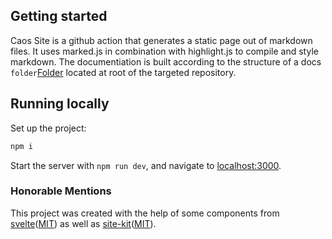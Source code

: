 ## Getting started

Caos Site is a github action that generates a static page out of markdown files. It uses marked.js in combination with highlight.js to compile and style markdown.
The documentiation is built according to the structure of a docs `folder`[Folder](https://github.com/caos/site/tree/master/docs) located at root of the targeted repository.

## Running locally

Set up the project:

```bash
npm i
```

Start the server with `npm run dev`, and navigate to [localhost:3000](http://localhost:3000).

### Honorable Mentions

This project was created with the help of some components from [svelte](https://github.com/sveltejs/svelte)([MIT](https://github.com/sveltejs/svelte/blob/master/LICENSE)) as well as [site-kit](https://github.com/sveltejs/site-kit)([MIT](https://github.com/sveltejs/site-kit/blob/master/LICENSE)).
